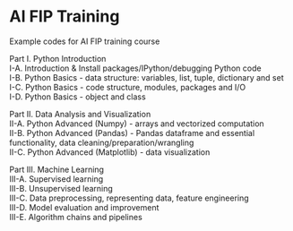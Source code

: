 # AI FIP Training
Example codes for AI FIP training course

Part I. Python Introduction  
I-A. Introduction & Install packages/IPython/debugging Python code  
I-B. Python Basics - data structure: variables, list, tuple, dictionary and set  
I-C. Python Basics - code structure, modules, packages and I/O  
I-D. Python Basics - object and class  

Part II. Data Analysis and Visualization  
II-A. Python Advanced (Numpy) - arrays and vectorized computation  
II-B. Python Advanced (Pandas) - Pandas dataframe and essential functionality, data cleaning/preparation/wrangling  
II-C. Python Advanced (Matplotlib) - data visualization  

Part III. Machine Learning  
III-A. Supervised learning  
III-B. Unsupervised learning  
III-C. Data preprocessing, representing data, feature engineering  
III-D. Model evaluation and improvement  
III-E. Algorithm chains and pipelines  
